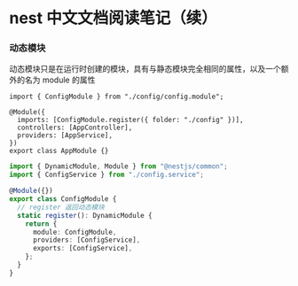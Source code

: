 # nest 中文文档阅读笔记（续）

### 动态模块

动态模块只是在运行时创建的模块，具有与静态模块完全相同的属性，以及一个额外的名为 module 的属性

```ts{4}
import { ConfigModule } from "./config/config.module";

@Module({
  imports: [ConfigModule.register({ folder: "./config" })],
  controllers: [AppController],
  providers: [AppService],
})
export class AppModule {}
```

```ts
import { DynamicModule, Module } from "@nestjs/common";
import { ConfigService } from "./config.service";

@Module({})
export class ConfigModule {
  // register 返回动态模块
  static register(): DynamicModule {
    return {
      module: ConfigModule,
      providers: [ConfigService],
      exports: [ConfigService],
    };
  }
}
```
